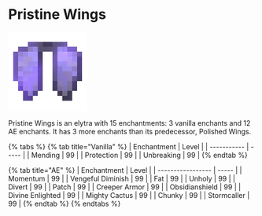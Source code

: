 # Pristine Wings

![](<../../.gitbook/assets/Pristine Wings.gif>)

Pristine Wings is an elytra with 15 enchantments: 3 vanilla enchants and 12 AE enchants. It has 3 more enchants than its predecessor, Polished Wings.

{% tabs %}
{% tab title="Vanilla" %}
| Enchantment | Level |
| ----------- | ----- |
| Mending     | 99    |
| Protection  | 99    |
| Unbreaking  | 99    |
{% endtab %}

{% tab title="AE" %}
| Enchantment       | Level |
| ----------------- | ----- |
| Momentum          | 99    |
| Vengeful Diminish | 99    |
| Fat               | 99    |
| Unholy            | 99    |
| Divert            | 99    |
| Patch             | 99    |
| Creeper Armor     | 99    |
| Obsidianshield    | 99    |
| Divine Enlighted  | 99    |
| Mighty Cactus     | 99    |
| Chunky            | 99    |
| Stormcaller       | 99    |
{% endtab %}
{% endtabs %}
